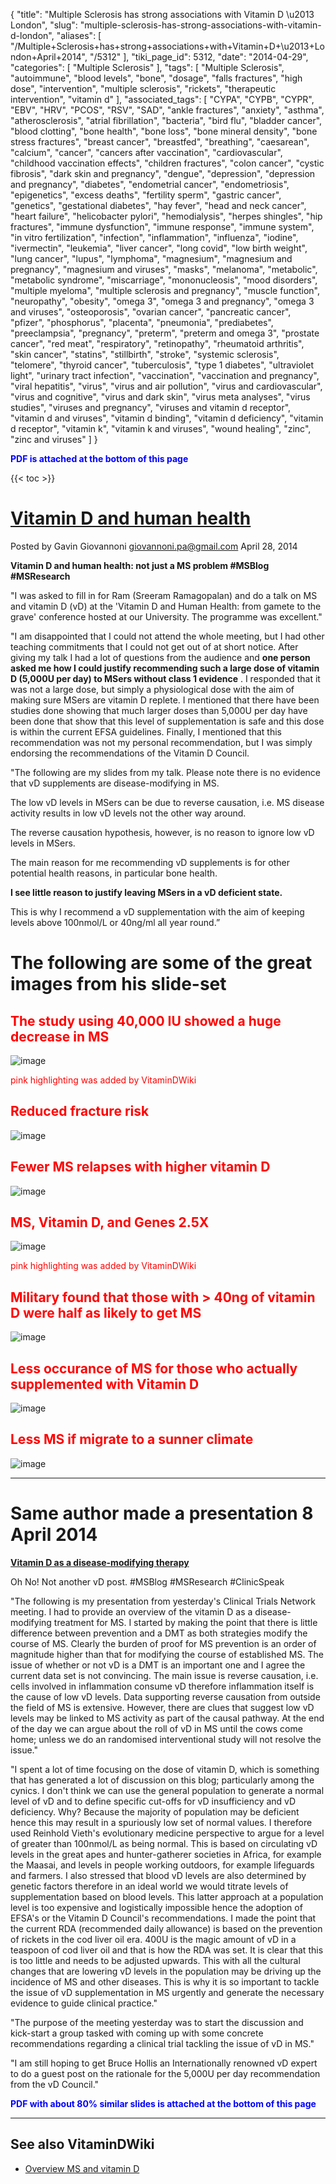 {
    "title": "Multiple Sclerosis has strong associations with Vitamin D \u2013 London",
    "slug": "multiple-sclerosis-has-strong-associations-with-vitamin-d-london",
    "aliases": [
        "/Multiple+Sclerosis+has+strong+associations+with+Vitamin+D+\u2013+London+April+2014",
        "/5312"
    ],
    "tiki_page_id": 5312,
    "date": "2014-04-29",
    "categories": [
        "Multiple Sclerosis"
    ],
    "tags": [
        "Multiple Sclerosis",
        "autoimmune",
        "blood levels",
        "bone",
        "dosage",
        "falls fractures",
        "high dose",
        "intervention",
        "multiple sclerosis",
        "rickets",
        "therapeutic intervention",
        "vitamin d"
    ],
    "associated_tags": [
        "CYPA",
        "CYPB",
        "CYPR",
        "EBV",
        "HRV",
        "PCOS",
        "RSV",
        "SAD",
        "ankle fractures",
        "anxiety",
        "asthma",
        "atherosclerosis",
        "atrial fibrillation",
        "bacteria",
        "bird flu",
        "bladder cancer",
        "blood clotting",
        "bone health",
        "bone loss",
        "bone mineral density",
        "bone stress fractures",
        "breast cancer",
        "breastfed",
        "breathing",
        "caesarean",
        "calcium",
        "cancer",
        "cancers after vaccination",
        "cardiovascular",
        "childhood vaccination effects",
        "children fractures",
        "colon cancer",
        "cystic fibrosis",
        "dark skin and pregnancy",
        "dengue",
        "depression",
        "depression and pregnancy",
        "diabetes",
        "endometrial cancer",
        "endometriosis",
        "epigenetics",
        "excess deaths",
        "fertility sperm",
        "gastric cancer",
        "genetics",
        "gestational diabetes",
        "hay fever",
        "head and neck cancer",
        "heart failure",
        "helicobacter pylori",
        "hemodialysis",
        "herpes shingles",
        "hip fractures",
        "immune dysfunction",
        "immune response",
        "immune system",
        "in vitro fertilization",
        "infection",
        "inflammation",
        "influenza",
        "iodine",
        "ivermectin",
        "leukemia",
        "liver cancer",
        "long covid",
        "low birth weight",
        "lung cancer",
        "lupus",
        "lymphoma",
        "magnesium",
        "magnesium and pregnancy",
        "magnesium and viruses",
        "masks",
        "melanoma",
        "metabolic",
        "metabolic syndrome",
        "miscarriage",
        "mononucleosis",
        "mood disorders",
        "multiple myeloma",
        "multiple sclerosis and pregnancy",
        "muscle function",
        "neuropathy",
        "obesity",
        "omega 3",
        "omega 3 and pregnancy",
        "omega 3 and viruses",
        "osteoporosis",
        "ovarian cancer",
        "pancreatic cancer",
        "pfizer",
        "phosphorus",
        "placenta",
        "pneumonia",
        "prediabetes",
        "preeclampsia",
        "pregnancy",
        "preterm",
        "preterm and omega 3",
        "prostate cancer",
        "red meat",
        "respiratory",
        "retinopathy",
        "rheumatoid arthritis",
        "skin cancer",
        "statins",
        "stillbirth",
        "stroke",
        "systemic sclerosis",
        "telomere",
        "thyroid cancer",
        "tuberculosis",
        "type 1 diabetes",
        "ultraviolet light",
        "urinary tract infection",
        "vaccination",
        "vaccination and pregnancy",
        "viral hepatitis",
        "virus",
        "virus and air pollution",
        "virus and cardiovascular",
        "virus and cognitive",
        "virus and dark skin",
        "virus meta analyses",
        "virus studies",
        "viruses and pregnancy",
        "viruses and vitamin d receptor",
        "vitamin d and viruses",
        "vitamin d binding",
        "vitamin d deficiency",
        "vitamin d receptor",
        "vitamin k",
        "vitamin k and viruses",
        "wound healing",
        "zinc",
        "zinc and viruses"
    ]
}


**<span style="color:#00F;">PDF is attached at the bottom of this page</span>** 

{{< toc >}}

# [Vitamin D and human health](http://multiple-sclerosis-research.blogspot.com/2014/04/vitamin-d-and-human-health.html)

Posted by Gavin Giovannoni  giovannoni.pa@gmail.com April 28, 2014

 **Vitamin D and human health: not just a MS problem #MSBlog #MSResearch** 

"I was asked to fill in for Ram (Sreeram Ramagopalan) and do a talk on MS and vitamin D (vD) at the 'Vitamin D and Human Health: from gamete to the grave' conference hosted at our University. The programme was excellent."

"I am disappointed that I could not attend the whole meeting, but I had other teaching commitments that I could not get out of at short notice. After giving my talk I had a lot of questions from the audience and  **one person asked me how I could justify recommending such a large dose of vitamin D (5,000U per day) to MSers without class 1 evidence** . I responded that it was not a large dose, but simply a physiological dose with the aim of making sure MSers are vitamin D replete. I mentioned that there have been studies done showing that much larger doses than 5,000U per day have been done that show that this level of supplementation is safe and this dose is within the current EFSA guidelines. Finally, I mentioned that this recommendation was not my personal recommendation, but I was simply endorsing the recommendations of the Vitamin D Council.

"The following are my slides from my talk. Please note there is no evidence that vD supplements are disease-modifying in MS. 

The low vD levels in MSers can be due to reverse causation, i.e. MS disease activity results in low vD levels not the other way around. 

The reverse causation hypothesis, however, is no reason to ignore low vD levels in MSers. 

The main reason for me recommending vD supplements is for other potential health reasons, in particular bone health.

 **I see little reason to justify leaving MSers in a vD deficient  state.** 

This is why I recommend a vD supplementation with the aim of keeping levels above 100nmol/L or 40ng/ml all year round.”

# The following are some of the great images from his slide-set

## <span style="color:#F00;">The study using 40,000 IU showed a huge decrease in MS</span>

<img src="https://d378j1rmrlek7x.cloudfront.net/attachments/jpeg/meta-analysis-ms.jpg" alt="image">

<span style="color:#F00;">pink highlighting was added by VitaminDWiki</span>

## <span style="color:#F00;">Reduced fracture risk</span>

<img src="https://d378j1rmrlek7x.cloudfront.net/attachments/jpeg/ms-fracture-risk.jpg" alt="image">

## <span style="color:#F00;">Fewer MS relapses with higher vitamin D</span>

<img src="https://d378j1rmrlek7x.cloudfront.net/attachments/jpeg/ms---fewer-relapses-with-higher-vitamin-d.jpg" alt="image">

## <span style="color:#F00;">MS, Vitamin D, and Genes 2.5X</span>

<img src="https://d378j1rmrlek7x.cloudfront.net/attachments/jpeg/ms-and-genes.jpg" alt="image">

<span style="color:#F00;">pink highlighting was added by VitaminDWiki</span>

## <span style="color:#F00;">Military found that those with > 40ng of vitamin D were half as likely to get MS</span>

<img src="https://d378j1rmrlek7x.cloudfront.net/attachments/jpeg/ms-in-military.jpg" alt="image">

## <span style="color:#F00;">Less occurance of MS for those who actually supplemented with Vitamin D</span>

<img src="https://d378j1rmrlek7x.cloudfront.net/attachments/jpeg/less-risk-if-supplement-with-vitamin-d.jpg" alt="image">

## <span style="color:#F00;">Less MS if migrate to a sunner climate</span>

<img src="https://d378j1rmrlek7x.cloudfront.net/attachments/jpeg/migration-and-ms.jpg" alt="image">

---

# Same author made a presentation 8 April 2014

 **[Vitamin D as a disease-modifying therapy](http://multiple-sclerosis-research.blogspot.com/2014/04/vitamin-d-as-disease-modifying-therapy.html)** 

Oh No! Not another vD post. #MSBlog #MSResearch #ClinicSpeak

"The following is my presentation from yesterday's Clinical Trials Network meeting. I had to provide an overview of the vitamin D as a disease-modifying treatment for MS. I started by making the point that there is little difference between prevention and a DMT as both strategies modify the course of MS. Clearly the burden of proof for MS prevention is an order of magnitude higher than that for modifying the course of established MS. The issue of whether or not vD is a DMT is an important one and I agree the current data set is not convincing. The main issue is reverse causation, i.e. cells involved in inflammation consume vD therefore inflammation itself is the cause of low vD levels. Data supporting reverse causation from outside the field of MS is extensive. However, there are clues that suggest low vD levels may be linked to MS activity as part of the causal pathway. At the end of the day we can argue about the roll of vD in MS until the cows come home; unless we do an randomised interventional study will not resolve the issue."

"I spent a lot of time focusing on the dose of vitamin D, which is something that has generated a lot of discussion on this blog; particularly among the cynics. I don't think we can use the general population to generate a normal level of vD and to define specific cut-offs for vD insufficiency and vD deficiency. Why? Because the majority of population may be deficient hence this may result in a spuriously low set of normal values. I therefore used Reinhold Vieth's evolutionary medicine perspective to argue for a level of greater than 100nmol/L as being normal. This is based on circulating vD levels in the great apes and hunter-gatherer societies in Africa, for example the Maasai, and levels in people working outdoors, for example lifeguards and farmers. I also stressed that blood vD levels are also determined by genetic factors therefore in an ideal world we would titrate levels of supplementation based on blood levels. This latter approach at a population level is too expensive and logistically impossible hence the adoption of EFSA's or the Vitamin D Council's recommendations. I made the point that the current RDA (recommended daily allowance) is based on the prevention of rickets in the cod liver oil era. 400U is the magic amount of vD in a teaspoon of cod liver oil and that is how the RDA was set. It is clear that this is too little and needs to be adjusted upwards. This with all the cultural changes that are lowering vD levels in the population may be driving up the incidence of MS and other diseases. This is why it is so important to tackle the issue of vD supplementation in MS urgently and generate the necessary evidence to guide clinical practice."

"The purpose of the meeting yesterday was to start the discussion and kick-start a group tasked with coming up with some concrete recommendations regarding a clinical trial tackling the issue of vD in MS." 

"I am still hoping to get Bruce Hollis an Internationally renowned vD expert to do a guest post on the rationale for the 5,000U per day recommendation from the vD Council."

 **<span style="color:#00F;">PDF  with about 80% similar slides is attached at the bottom of this page</span>** 

---

## See also VitaminDWiki

* [Overview MS and vitamin D](/tags/overview-ms-and-vitamin-d.html)